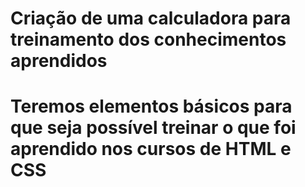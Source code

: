 <h1>Criação de uma calculadora para treinamento dos conhecimentos aprendidos<h1>
  
 <p>Teremos elementos básicos para que seja possível treinar o que foi aprendido nos cursos de HTML e CSS<p>
